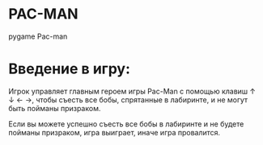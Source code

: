 # PAC-MAN
pygame Pac-man
# Введение в игру:
Игрок управляет главным героем игры Pac-Man с помощью клавиш ↑ ↓ ← →, чтобы съесть все бобы, спрятанные в лабиринте, и не могут быть пойманы призраком.

Если вы можете успешно съесть все бобы в лабиринте и не будете пойманы призраком, игра выиграет, иначе игра провалится.
